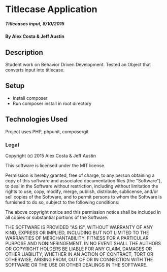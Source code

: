 # Titlecase Application

##### Titlecases input, 8/10/2015

#### By Alex Costa & Jeff Austin

## Description

Student work on Behavior Driven Development. Tested an Object that converts input into titlecase.

## Setup

* Install composer
* Run composer install in root directory

## Technologies Used

Project uses PHP, phpunit, composergit

### Legal

Copyright (c) 2015 Alex Costa & Jeff Austin

This software is licensed under the MIT license.

Permission is hereby granted, free of charge, to any person obtaining a copy
of this software and associated documentation files (the "Software"), to deal
in the Software without restriction, including without limitation the rights
to use, copy, modify, merge, publish, distribute, sublicense, and/or sell
copies of the Software, and to permit persons to whom the Software is
furnished to do so, subject to the following conditions:

The above copyright notice and this permission notice shall be included in
all copies or substantial portions of the Software.

THE SOFTWARE IS PROVIDED "AS IS", WITHOUT WARRANTY OF ANY KIND, EXPRESS OR
IMPLIED, INCLUDING BUT NOT LIMITED TO THE WARRANTIES OF MERCHANTABILITY,
FITNESS FOR A PARTICULAR PURPOSE AND NONINFRINGEMENT. IN NO EVENT SHALL THE
AUTHORS OR COPYRIGHT HOLDERS BE LIABLE FOR ANY CLAIM, DAMAGES OR OTHER
LIABILITY, WHETHER IN AN ACTION OF CONTRACT, TORT OR OTHERWISE, ARISING FROM,
OUT OF OR IN CONNECTION WITH THE SOFTWARE OR THE USE OR OTHER DEALINGS IN
THE SOFTWARE.
